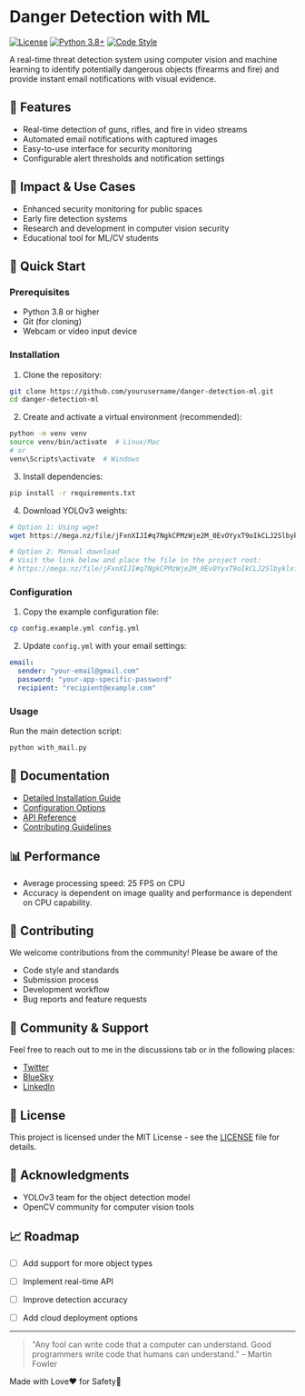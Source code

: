 # Danger Detection with ML

[![License](https://img.shields.io/badge/License-MIT-blue.svg)](LICENSE)
[![Python 3.8+](https://img.shields.io/badge/python-3.8+-blue.svg)](https://www.python.org/downloads/)
[![Code Style](https://img.shields.io/badge/code%20style-black-000000.svg)](https://github.com/psf/black)

A real-time threat detection system using computer vision and machine learning to identify potentially dangerous objects (firearms and fire) and provide instant email notifications with visual evidence.

## 🎯 Features

- Real-time detection of guns, rifles, and fire in video streams
- Automated email notifications with captured images
- Easy-to-use interface for security monitoring
- Configurable alert thresholds and notification settings

## 🌟 Impact & Use Cases

- Enhanced security monitoring for public spaces
- Early fire detection systems
- Research and development in computer vision security
- Educational tool for ML/CV students

## 🚀 Quick Start

### Prerequisites

- Python 3.8 or higher
- Git (for cloning)
- Webcam or video input device

### Installation

1. Clone the repository:
```bash
git clone https://github.com/yourusername/danger-detection-ml.git
cd danger-detection-ml
```

2. Create and activate a virtual environment (recommended):
```bash
python -m venv venv
source venv/bin/activate  # Linux/Mac
# or
venv\Scripts\activate  # Windows
```

3. Install dependencies:
```bash
pip install -r requirements.txt
```

4. Download YOLOv3 weights:
```bash
# Option 1: Using wget
wget https://mega.nz/file/jFxnXIJI#q7NgkCPMzWje2M_0EvOYyxT9oIkCLJ2SlbyklxfR13k -O yolov3.weights

# Option 2: Manual download
# Visit the link below and place the file in the project root:
# https://mega.nz/file/jFxnXIJI#q7NgkCPMzWje2M_0EvOYyxT9oIkCLJ2SlbyklxfR13k
```

### Configuration

1. Copy the example configuration file:
```bash
cp config.example.yml config.yml
```

2. Update `config.yml` with your email settings:
```yaml
email:
  sender: "your-email@gmail.com"
  password: "your-app-specific-password"
  recipient: "recipient@example.com"
```

### Usage

Run the main detection script:
```bash
python with_mail.py
```

## 📖 Documentation

- [Detailed Installation Guide](docs/installation.md)
- [Configuration Options](docs/configuration.md)
- [API Reference](docs/api.md)
- [Contributing Guidelines](CONTRIBUTING.md)


## 📊 Performance

- Average processing speed: 25 FPS on CPU
- Accuracy is dependent on image quality and performance is dependent on CPU capability.

## 🤝 Contributing

We welcome contributions from the community! Please be aware of the 

- Code style and standards
- Submission process
- Development workflow
- Bug reports and feature requests

## 🌈 Community & Support

Feel free to reach out to me in the discussions tab or in the following places:
- [Twitter](https://x.com/phanindraMax)
- [BlueSky](https://bsky.app/profile/phanindra-max.bsky.social)
- [LinkedIn](https://www.linkedin.com/in/phanindra-max/)

## 📝 License

This project is licensed under the MIT License - see the [LICENSE](LICENSE) file for details.

## 🙏 Acknowledgments

- YOLOv3 team for the object detection model
- OpenCV community for computer vision tools


## 📈 Roadmap

- [ ] Add support for more object types
- [ ] Implement real-time API
- [ ] Improve detection accuracy
- [ ] Add cloud deployment options


---

> "Any fool can write code that a computer can understand. Good programmers write code that humans can understand." – Martin Fowler

Made with Love❤️ for Safety🦺
